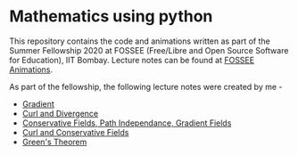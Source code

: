 # Mathematics using python

This repository contains the code and animations written as part of the Summer Fellowship 2020 at FOSSEE (Free/Libre and Open Source Software for Education), IIT Bombay. Lecture notes can be found at [FOSSEE Animations](https://math.animations.fossee.in/). 

As part of the fellowship, the following lecture notes were created by me - 
- [Gradient](https://math.animations.fossee.in/contents/calculus-of-several-variables/integrals-of-multivariable-functions/gradient)
- [Curl and Divergence](https://math.animations.fossee.in/contents/calculus-of-several-variables/div-grad-curl-and-all-that/curl-and-divergence)
- [Conservative Fields, Path Independance, Gradient Fields](https://math.animations.fossee.in/contents/calculus-of-several-variables/div-grad-curl-and-all-that/conservative-fields,-path-independance,-gradient-fields)
- [Curl and Conservative Fields](https://math.animations.fossee.in/contents/calculus-of-several-variables/div-grad-curl-and-all-that/vec-f-is-conservative-implies-curl-f=0)
- [Green's Theorem](https://math.animations.fossee.in/contents/calculus-of-several-variables/div-grad-curl-and-all-that/green's-theorem)


